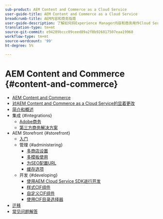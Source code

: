 ```yaml
---
sub-product: AEM Content and Commerce as a Cloud Service
user-guide-title: AEM Content and Commerce as a Cloud Service
breadcrumb-title: AEM内容和商务指南
user-guide-description: 了解如何将Experience Manager内容和商务用作Cloud Service。
translation-type: tm+mt
source-git-commit: e94289bccc09ceed89a2f8b926817507eaa19968
workflow-type: tm+mt
source-wordcount: '99'
ht-degree: 5%

---
```



# AEM Content and Commerce {#content-and-commerce}

+ [AEM Content and Commerce](/help/commerce-cloud/home.md)
+ [对AEM Content and Commerce as a Cloud Service的显着更改](changes.md)
+ [简介和概述](introduction.md)
+ 集成 {#integrations}
   + [Adobe商务](integrating/magento.md)
   + [第三方商务解决方案](integrating/third-party.md)
+ AEM Storefront {#storefront}
   + [入门](getting-started.md)
   + 管理 {#administering}
      + [多商店设置](configuring/multi-store-setup.md)
      + [多模板使用](configuring/multi-template-usage.md)
      + [为SEO配置URL](configuring/advanced-url-configuration.md)
      + [缓存选项](configuring/caching.md)
   + 开发 {#developing}
      + [使用AEM Cloud Service SDK进行开发](develop.md)
      + [样式CIF组件](customizing/style-cif-component.md)
      + [自定义CIF组件](customizing/customize-cif-components.md)
      + [使用CIF目录选择器](customizing/use-cif-pickers.md)
+ [迁移](migration.md)
+ [常见问题解答](faq.md)
